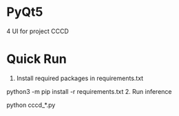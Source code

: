 # PyQt5
4 UI for project CCCD
# Quick Run
1. Install required packages in requirements.txt

python3 -m pip install -r requirements.txt
2. Run inference

python cccd_*.py